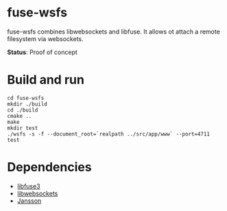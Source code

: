 # fuse-wsfs

fuse-wsfs combines libwebsockets and libfuse. It allows ot attach a remote filesystem via websockets.

**Status**: Proof of concept

# Build and run

    cd fuse-wsfs
    mkdir ./build
    cd ./build
    cmake ..
    make
    mkdir test
    ./wsfs -s -f --document_root=`realpath ../src/app/www` --port=4711 test


# Dependencies

- [libfuse3](https://github.com/libfuse/libfuse/)
- [libwebsockets](https://libwebsockets.org/)
- [Jansson](https://jansson.readthedocs.io)


